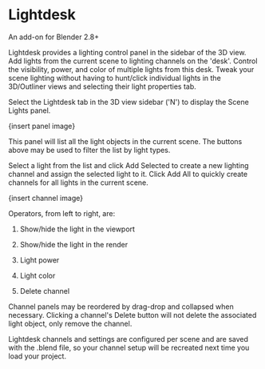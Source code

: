 # Lightdesk

An add-on for Blender 2.8+

Lightdesk provides a lighting control panel in the sidebar of the 3D view.
Add lights from the current scene to lighting channels on the 'desk'. Control the visibility, power, and color of multiple lights from this desk. Tweak your scene lighting without having to hunt/click individual lights in the 3D/Outliner views and selecting their light properties tab.

Select the Lightdesk tab in the 3D view sidebar ('N') to display the Scene Lights panel.

{insert panel image}

This panel will list all the light objects in the current scene. The buttons above may be used to filter the list by light types.

Select a light from the list and click Add Selected to create a new lighting channel and assign the selected light to it.
Click Add All to quickly create channels for all lights in the current scene.

{insert channel image}

Operators, from left to right, are:

1. Show/hide the light in the viewport

2. Show/hide the light in the render

3. Light power

4. Light color

5. Delete channel

Channel panels may be reordered by drag-drop and collapsed when necessary. Clicking a channel's  Delete button will not delete the associated light object, only remove the channel.

Lightdesk channels and settings are configured per scene and are saved with the .blend file, so your channel setup will be recreated next time you load your project.
